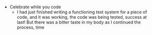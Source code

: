 - Celebrate while you code
	- I had just finished writing a functioning test system for a piece of code, and it was working, the code was being tested, success at last! But there was a bitter taste in my body as I continued the process, time